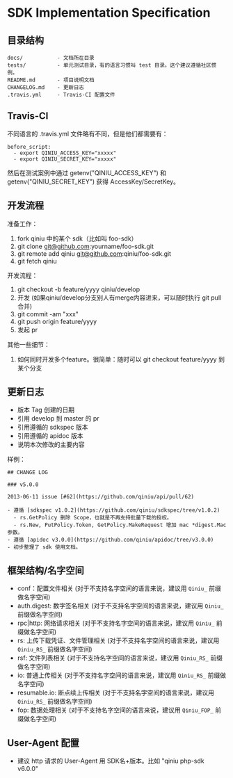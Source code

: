 # SDK Implementation Specification


## 目录结构


```
docs/			- 文档所在目录
tests/  		- 单元测试目录，有的语言习惯叫 test 目录。这个建议遵循社区惯例。
README.md		- 项目说明文档
CHANGELOG.md	- 更新日志
.travis.yml		- Travis-CI 配置文件
```

## Travis-CI

不同语言的 .travis.yml 文件略有不同，但是他们都需要有：

```
before_script:
  - export QINIU_ACCESS_KEY="xxxxx"
  - export QINIU_SECRET_KEY="xxxxx"
```

然后在测试案例中通过 getenv("QINIU_ACCESS_KEY") 和 getenv("QINIU_SECRET_KEY") 获得 AccessKey/SecretKey。


## 开发流程

准备工作：

1. fork qiniu 中的某个 sdk（比如叫 foo-sdk）
2. git clone git@github.com:yourname/foo-sdk.git
3. git remote add qiniu git@github.com:qiniu/foo-sdk.git
4. git fetch qiniu

开发流程：

1. git checkout -b feature/yyyy qiniu/develop
2. 开发 (如果qiniu/develop分支别人有merge内容进来，可以随时执行 git pull 合并)
3. git commit -am "xxx"
4. git push origin feature/yyyy
5. 发起 pr

其他一些细节：

1. 如何同时开发多个feature。很简单：随时可以 git checkout feature/yyyy 到某个分支


## 更新日志

- 版本 Tag 创建的日期
- 引用 develop 到 master 的 pr
- 引用遵循的 sdkspec 版本
- 引用遵循的 apidoc 版本
- 说明本次修改的主要内容

样例：

```
## CHANGE LOG

### v5.0.0

2013-06-11 issue [#62](https://github.com/qiniu/api/pull/62)

- 遵循 [sdkspec v1.0.2](https://github.com/qiniu/sdkspec/tree/v1.0.2)
  - rs.GetPolicy 删除 Scope，也就是不再支持批量下载的授权。
  - rs.New, PutPolicy.Token, GetPolicy.MakeRequest 增加 mac *digest.Mac 参数。
- 遵循 [apidoc v3.0.0](https://github.com/qiniu/apidoc/tree/v3.0.0)
- 初步整理了 sdk 使用文档。
```


## 框架结构/名字空间

- conf：配置文件相关 (对于不支持名字空间的语言来说，建议用 `Qiniu_` 前缀做名字空间)
- auth.digest: 数字签名相关 (对于不支持名字空间的语言来说，建议用 `Qiniu_` 前缀做名字空间)
- rpc|http: 网络请求相关 (对于不支持名字空间的语言来说，建议用 `Qiniu_` 前缀做名字空间)
- rs: 上传下载凭证、文件管理相关 (对于不支持名字空间的语言来说，建议用 `Qiniu_RS_` 前缀做名字空间)
- rsf: 文件列表相关 (对于不支持名字空间的语言来说，建议用 `Qiniu_RS_` 前缀做名字空间)
- io: 普通上传相关 (对于不支持名字空间的语言来说，建议用 `Qiniu_RS_` 前缀做名字空间)
- resumable.io: 断点续上传相关 (对于不支持名字空间的语言来说，建议用 `Qiniu_RS_` 前缀做名字空间)
- fop: 数据处理相关 (对于不支持名字空间的语言来说，建议用 `Qiniu_FOP_` 前缀做名字空间)


## User-Agent 配置

- 建议 http 请求的 User-Agent 用 SDK名+版本。比如 "qiniu php-sdk v6.0.0"
